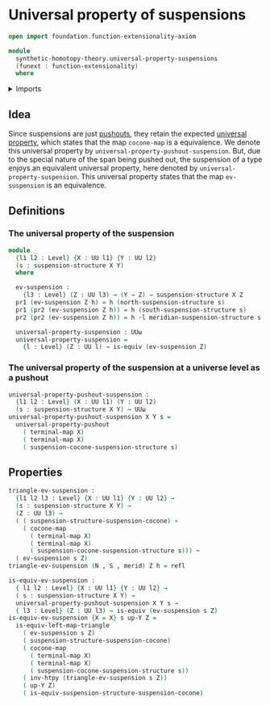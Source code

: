 # Universal property of suspensions

```agda
open import foundation.function-extensionality-axiom

module
  synthetic-homotopy-theory.universal-property-suspensions
  (funext : function-extensionality)
  where
```

<details><summary>Imports</summary>

```agda
open import foundation.constant-maps funext
open import foundation.dependent-pair-types
open import foundation.equivalences funext
open import foundation.function-types funext
open import foundation.homotopies funext
open import foundation.identity-types funext
open import foundation.unit-type
open import foundation.universe-levels
open import foundation.whiskering-homotopies-composition

open import synthetic-homotopy-theory.cocones-under-spans funext
open import synthetic-homotopy-theory.suspension-structures funext
open import synthetic-homotopy-theory.universal-property-pushouts funext
```

</details>

## Idea

Since suspensions are just [pushouts](synthetic-homotopy-theory.pushouts.md),
they retain the expected
[universal property](synthetic-homotopy-theory.universal-property-pushouts.md),
which states that the map `cocone-map` is a equivalence. We denote this
universal property by `universal-property-pushout-suspension`. But, due to the
special nature of the span being pushed out, the suspension of a type enjoys an
equivalent universal property, here denoted by `universal-property-suspension`.
This universal property states that the map `ev-suspension` is an equivalence.

## Definitions

### The universal property of the suspension

```agda
module _
  {l1 l2 : Level} {X : UU l1} {Y : UU l2}
  (s : suspension-structure X Y)
  where

  ev-suspension :
    {l3 : Level} (Z : UU l3) → (Y → Z) → suspension-structure X Z
  pr1 (ev-suspension Z h) = h (north-suspension-structure s)
  pr1 (pr2 (ev-suspension Z h)) = h (south-suspension-structure s)
  pr2 (pr2 (ev-suspension Z h)) = h ·l meridian-suspension-structure s

  universal-property-suspension : UUω
  universal-property-suspension =
    {l : Level} (Z : UU l) → is-equiv (ev-suspension Z)
```

### The universal property of the suspension at a universe level as a pushout

```agda
universal-property-pushout-suspension :
  {l1 l2 : Level} (X : UU l1) (Y : UU l2)
  (s : suspension-structure X Y) → UUω
universal-property-pushout-suspension X Y s =
  universal-property-pushout
    ( terminal-map X)
    ( terminal-map X)
    ( suspension-cocone-suspension-structure s)
```

## Properties

```agda
triangle-ev-suspension :
  {l1 l2 l3 : Level} {X : UU l1} {Y : UU l2} →
  (s : suspension-structure X Y) →
  (Z : UU l3) →
  ( ( suspension-structure-suspension-cocone) ∘
    ( cocone-map
      ( terminal-map X)
      ( terminal-map X)
      ( suspension-cocone-suspension-structure s))) ~
  ( ev-suspension s Z)
triangle-ev-suspension (N , S , merid) Z h = refl

is-equiv-ev-suspension :
  { l1 l2 : Level} {X : UU l1} {Y : UU l2} →
  ( s : suspension-structure X Y) →
  universal-property-pushout-suspension X Y s →
  { l3 : Level} (Z : UU l3) → is-equiv (ev-suspension s Z)
is-equiv-ev-suspension {X = X} s up-Y Z =
  is-equiv-left-map-triangle
    ( ev-suspension s Z)
    ( suspension-structure-suspension-cocone)
    ( cocone-map
      ( terminal-map X)
      ( terminal-map X)
      ( suspension-cocone-suspension-structure s))
    ( inv-htpy (triangle-ev-suspension s Z))
    ( up-Y Z)
    ( is-equiv-suspension-structure-suspension-cocone)
```
